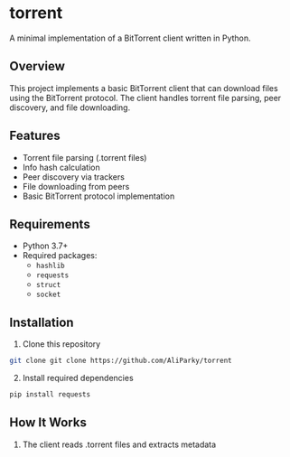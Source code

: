 # torrent

A minimal implementation of a BitTorrent client written in Python.

## Overview

This project implements a basic BitTorrent client that can download files using the BitTorrent protocol. The client handles torrent file parsing, peer discovery, and file downloading.

## Features

- Torrent file parsing (.torrent files)
- Info hash calculation
- Peer discovery via trackers
- File downloading from peers
- Basic BitTorrent protocol implementation

## Requirements

- Python 3.7+
- Required packages:
    - `hashlib`
    - `requests`
    - `struct`
    - `socket`

## Installation

1. Clone this repository

```bash
git clone git clone https://github.com/AliParky/torrent
```
2. Install required dependencies
```bash
pip install requests
```

## How It Works

1. The client reads .torrent files and extracts metadata